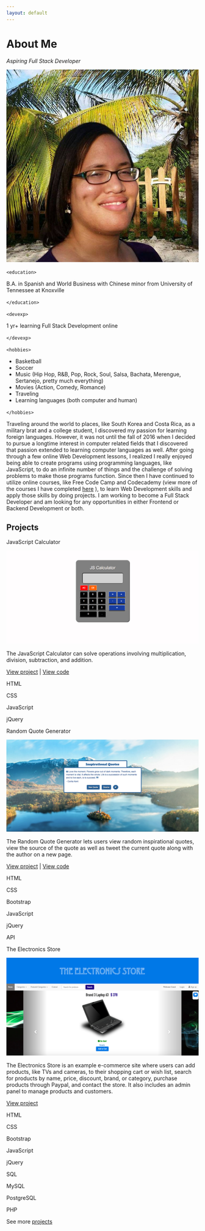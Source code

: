```yaml
---
layout: default
---
```


About Me
========

_Aspiring Full Stack Developer_

![image of Kayla on beach](images/kayla-on-beach.jpeg)

`<education>`

B.A. in Spanish and World Business with Chinese minor from University of Tennessee at Knoxville

`</education>`

`<devexp>`

1 yr+ learning Full Stack Development online

`</devexp>`

`<hobbies>`

*   Basketball
*   Soccer
*   Music (Hip Hop, R&B, Pop, Rock, Soul, Salsa, Bachata, Merengue, Sertanejo, pretty much everything)
*   Movies (Action, Comedy, Romance)
*   Traveling
*   Learning languages (both computer and human)

`</hobbies>`

Traveling around the world to places, like South Korea and Costa Rica, as a military brat and a college student, I discovered my passion for learning foreign languages. However, it was not until the fall of 2016 when I decided to pursue a longtime interest in computer related fields that I discovered that passion extended to learning computer languages as well. After going through a few online Web Development lessons, I realized I really enjoyed being able to create programs using programming languages, like JavaScript, to do an infinite number of things and the challenge of solving problems to make those programs function. Since then I have continued to utilize online courses, like Free Code Camp and Codecademy (view more of the courses I have completed [here](courses.html) ), to learn Web Development skills and apply those skills by doing projects. I am working to become a Full Stack Developer and am looking for any opportunities in either Frontend or Backend Development or both.


Projects
--------

JavaScript Calculator

![image of javascript calculator](images/javascript-calculator.jpg)

The JavaScript Calculator can solve operations involving multiplication, division, subtraction, and addition.

[View project](Javascript-Calculator/index.html) | [View code](https://github.com/kaykay1424/kaykay1424.github.io/tree/master/dev-portfolio/Javascript-Calculator)

HTML

CSS

JavaScript

jQuery

Random Quote Generator

![image of random quote generator](images/quote-generator.jpg)

The Random Quote Generator lets users view random inspirational quotes, view the source of the quote as well as tweet the current quote along with the author on a new page.

[View project](Random-Quote-Generator/index.html) | [View code](https://github.com/kaykay1424/kaykay1424.github.io/tree/master/dev-portfolio/Random-Quote-Generator)

HTML

CSS

Bootstrap

JavaScript

jQuery

API

The Electronics Store

![image of electronics store](images/electronics-store.jpg)

The Electronics Store is an example e-commerce site where users can add products, like TVs and cameras, to their shopping cart or wish list, search for products by name, price, discount, brand, or category, purchase products through Paypal, and contact the store. It also includes an admin panel to manage products and customers.

[View project](https://the-electronics-store.herokuapp.com/ )

HTML

CSS

Bootstrap

JavaScript

jQuery

SQL

MySQL

PostgreSQL

PHP

See more [projects](projects.html)